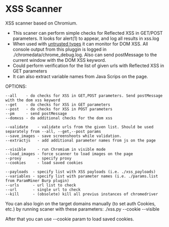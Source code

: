 # XSS Scanner
XSS scanner based on Chromium.

* This scaner can perform simple checks for Reflected XSS in GET/POST parameters. It looks for alert(1) to appear, and log all results in xss.log
* When used with [untrusted types](https://github.com/filedescriptor/untrusted-types) it can monitor for DOM XSS. All console output from this pluggin is logged in ./chromedata/chrome\_debug.log. Also can send postMessage to the current window with the DOM XSS keyword.
* Could perform verification for the list of given urls with Reflected XSS in GET parameters
* It can also extract variable names from Java Scrips on the page. 

OPTIONS:

```
--all    - do checks for XSS in GET,POST parameters. Send postMessage with the dom xss keyword
--get    - do checks for XSS in GET parameters
--post   - do checks for XSS in POST parameters
--pm     - send postMessage
--domxss - do additional checks for the dom xss

--validate    - validate urls from the given list. Should be used separately from --all, --get,--post params
--save_images - save screenshoots while validation.
--extractjs   - add additional parameter names from js on the page
 
--visible     - run Chromium in visible mode
--load_images - force scanner to load images on the page
--proxy       - specify proxy
--cookies     - load saved cookies

--payloads  - specify list with XSS payloads (i.e. ./xss_payloads)
--variables - specify list with parameter names (i.e. ./params.list from ParamMiner Burp plugin)
--urls      - url list to check
--url       - single url to check
--kill      - (obsolete) kill all previus instances of chromedriver
```

You can also login on the target domains manually (to set auth Cookies, etc.) by running scaner with these parameters: 
./xss.py --cookie --visible

After that you can use --cookie param to load saved cookies.

